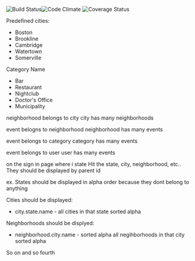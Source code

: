 ![Build Status](https://codeship.com/projects/<YOUR_PROJECT_UUID>/status?branch=master)![Code Climate](https://codeclimate.com/github/lfields90/GreaterBoston.png) ![Coverage Status](https://coveralls.io/repos/lfields90/GreaterBoston/badge.png)

Predefined cities:
- Boston
- Brookline
- Cambridge
- Watertown
- Somerville

Category Name
- Bar
- Restaurant
- Nightclub
- Doctor's Office
- Municipality


neighborhood belongs to city
city has many neighborhoods

event belogns to neighborhood
neighborhood has many events

event belongs to category
category has many events

event belongs to user
user has many events

on the sign in page where i state
Hit the state, city, neighborhood, etc..
They should be displayed by parent id

ex. States should be displayed in alpha order because they dont belong to anything

Cities should be displayed:

- city.state.name -
all cities in that state sorted alpha

Neighborhoods should be displyed:

- neighborhood.city.name - sorted alpha
all negihborhoods in that city sorted alpha

So on and so fourth

